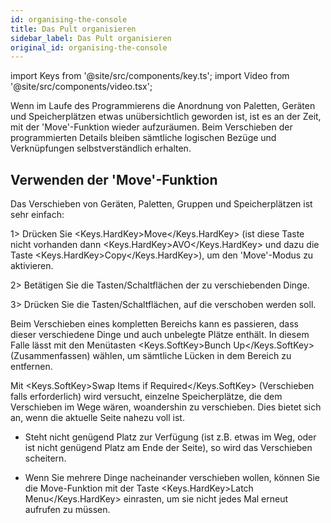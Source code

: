 ```yaml
---
id: organising-the-console
title: Das Pult organisieren
sidebar_label: Das Pult organisieren
original_id: organising-the-console
---
```


import Keys from '@site/src/components/key.ts';
import Video from '@site/src/components/video.tsx';

Wenn im Laufe des Programmierens die Anordnung von Paletten, Geräten und
Speicherplätzen etwas unübersichtlich geworden ist, ist es an der Zeit,
mit der 'Move'-Funktion wieder aufzuräumen. Beim Verschieben der
programmierten Details bleiben sämtliche logischen Bezüge und
Verknüpfungen selbstverständlich erhalten.

## Verwenden der 'Move'-Funktion

Das Verschieben von Geräten, Paletten, Gruppen und Speicherplätzen ist
sehr einfach:

1\> Drücken Sie <Keys.HardKey>Move</Keys.HardKey> (ist diese Taste nicht vorhanden dann <Keys.HardKey>AVO</Keys.HardKey> 
und dazu die Taste <Keys.HardKey>Copy</Keys.HardKey>), um den 'Move'-Modus zu aktivieren.

2\> Betätigen Sie die Tasten/Schaltflächen der zu verschiebenden Dinge.

3\> Drücken Sie die Tasten/Schaltflächen, auf die verschoben werden
soll.

Beim Verschieben eines kompletten Bereichs kann es passieren, dass
dieser verschiedene Dinge und auch unbelegte Plätze enthält. In diesem
Falle lässt mit den Menütasten <Keys.SoftKey>Bunch Up</Keys.SoftKey> (Zusammenfassen) wählen, um
sämtliche Lücken in dem Bereich zu entfernen.

Mit <Keys.SoftKey>Swap Items if Required</Keys.SoftKey> (Verschieben falls erforderlich) wird
versucht, einzelne Speicherplätze, die dem Verschieben im Wege wären,
woandershin zu verschieben. Dies bietet sich an, wenn die aktuelle Seite
nahezu voll ist.

-   Steht nicht genügend Platz zur Verfügung (ist z.B. etwas im Weg,
    oder ist nicht genügend Platz am Ende der Seite), so wird das
    Verschieben scheitern.

-   Wenn Sie mehrere Dinge nacheinander verschieben wollen, können Sie die
    Move-Funktion mit der Taste <Keys.HardKey>Latch Menu</Keys.HardKey> einrasten, um sie nicht
    jedes Mal erneut aufrufen zu müssen.


